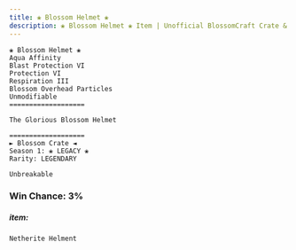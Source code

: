 ```yaml
---
title: ❀ Blossom Helmet ❀
description: ❀ Blossom Helmet ❀ Item | Unofficial BlossomCraft Crate & Item Documentation
---
```

```
❀ Blossom Helmet ❀
Aqua Affinity
Blast Protection VI
Protection VI
Respiration III
Blossom Overhead Particles
Unmodifiable
===================

The Glorious Blossom Helmet

===================
► Blossom Crate ◄
Season 1: ❀ LEGACY ❀
Rarity: LEGENDARY

Unbreakable
```
### Win Chance: 3%

##### item:
`Netherite Helment`